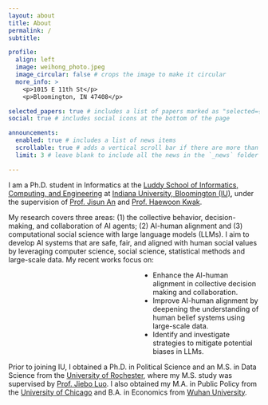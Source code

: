 ```yaml
---
layout: about
title: About
permalink: /
subtitle: 

profile:
  align: left
  image: weihong_photo.jpeg
  image_circular: false # crops the image to make it circular
  more_info: >
    <p>1015 E 11th St</p>
    <p>Bloomington, IN 47408</p>

selected_papers: true # includes a list of papers marked as "selected={true}"
social: true # includes social icons at the bottom of the page

announcements:
  enabled: true # includes a list of news items
  scrollable: true # adds a vertical scroll bar if there are more than 3 news items
  limit: 3 # leave blank to include all the news in the `_news` folder

---
```



I am a Ph.D. student in Informatics at the [Luddy School of Informatics, Computing, and Engineering](https://luddy.indiana.edu/about/index.html) at [Indiana University, Bloomington (IU)](https://www.iu.edu/index.html), under the supervision of [Prof. Jisun An](https://jisun.me/) and [Prof. Haewoon Kwak](https://haewoon.github.io/). 

My research covers three areas: (1) the collective behavior, decision-making, and collaboration of AI agents; (2) AI-human alignment and (3) computational social science with large language models (LLMs). I aim to develop AI systems that are safe, fair, and aligned with human social values by leveraging computer science, social science, statistical methods and large-scale data. My recent works focus on:

<div style="max-width: 700px; margin-left: 19em;">
  <ul>
    <li>Enhance the AI-human alignment in collective decision making and collaboration.</li>
    <li>Improve AI-human alignment by deepening the understanding of human belief systems using large-scale data.</li>
    <li>Identify and investigate strategies to mitigate potential biases in LLMs.</li>
  </ul>
</div>


Prior to joining IU, I obtained a Ph.D. in Political Science and an M.S. in Data Science from the [University of Rochester](https://www.rochester.edu/), where my M.S. study was supervised by [Prof. Jiebo Luo](https://www.cs.rochester.edu/u/jluo/). I also obtained my M.A. in Public Policy from the [University of Chicago](https://harris.uchicago.edu/) and B.A. in Economics from [Wuhan University](https://www.whu.edu.cn/).